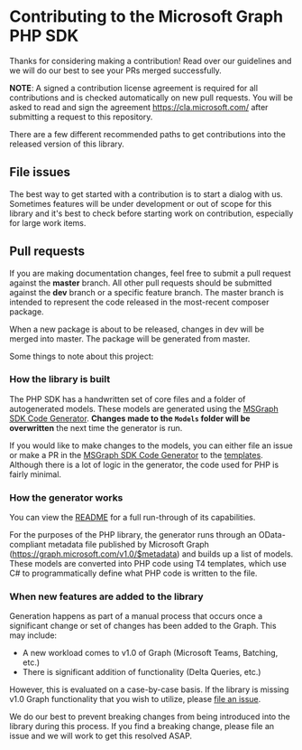 # Contributing to the Microsoft Graph PHP SDK
Thanks for considering making a contribution! Read over our guidelines and we will do our best to see your PRs merged successfully.

**NOTE**: A signed a contribution license agreement is required for all contributions and is checked automatically on new pull requests. You will be asked to read and sign the agreement https://cla.microsoft.com/ after submitting a request to this repository.

There are a few different recommended paths to get contributions into the released version of this library.

## File issues
The best way to get started with a contribution is to start a dialog with us. Sometimes features will be under development or out of scope for this library and it's best to check before starting work on contribution, especially for large work items.

## Pull requests
If you are making documentation changes, feel free to submit a pull request against the **master** branch. All other pull requests should be submitted against the **dev** branch or a specific feature branch. The master branch is intended to represent the code released in the most-recent composer package.

When a new package is about to be released, changes in dev will be merged into master. The package will be generated from master.

Some things to note about this project:

### How the library is built
The PHP SDK has a handwritten set of core files and a folder of autogenerated models. These models are generated using the [MSGraph SDK Code Generator](https://github.com/microsoftgraph/MSGraph-SDK-Code-Generator). **Changes made to the ```Models``` folder will be overwritten** the next time the generator is run. 

If you would like to make changes to the models, you can either file an issue or make a PR in the [MSGraph SDK Code Generator](https://github.com/microsoftgraph/MSGraph-SDK-Code-Generator) to the [templates](https://github.com/microsoftgraph/MSGraph-SDK-Code-Generator/tree/master/Templates/PHP/Model). Although there is a lot of logic in the generator, the code used for PHP is fairly minimal.

### How the generator works
You can view the [README](https://github.com/microsoftgraph/MSGraph-SDK-Code-Generator/blob/master/README.md) for a full run-through of its capabilities.

For the purposes of the PHP library, the generator runs through an OData-compliant metadata file published by Microsoft Graph (https://graph.microsoft.com/v1.0/$metadata) and builds up a list of models. These models are converted into PHP code using T4 templates, which use C# to programmatically define what PHP code is written to the file.

### When new features are added to the library
Generation happens as part of a manual process that occurs once a significant change or set of changes has been added to the Graph. This may include:
 - A new workload comes to v1.0 of Graph (Microsoft Teams, Batching, etc.)
 - There is significant addition of functionality (Delta Queries, etc.)
 
However, this is evaluated on a case-by-case basis. If the library is missing v1.0 Graph functionality that you wish to utilize, please [file an issue](https://github.com/microsoftgraph/msgraph-sdk-php/issues).

We do our best to prevent breaking changes from being introduced into the library during this process. If you find a breaking change, please file an issue and we will work to get this resolved ASAP.


